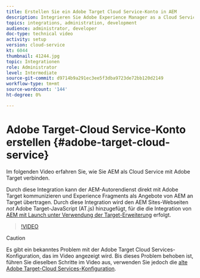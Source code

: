 ```yaml
---
title: Erstellen Sie ein Adobe Target Cloud Service-Konto in AEM
description: Integrieren Sie Adobe Experience Manager as a Cloud Service mit Adobe Target mithilfe der IMS-Authentifizierung für Cloud Service und Adobe.
topics: integrations, administration, development
audience: administrator, developer
doc-type: technical video
activity: setup
version: cloud-service
kt: 6044
thumbnail: 41244.jpg
topic: Integrationen
role: Administrator
level: Intermediate
source-git-commit: d9714b9a291ec3ee5f3dba9723de72bb120d2149
workflow-type: tm+mt
source-wordcount: '144'
ht-degree: 0%

---
```



# Adobe Target-Cloud Service-Konto erstellen {#adobe-target-cloud-service}

Im folgenden Video erfahren Sie, wie Sie AEM als Cloud Service mit Adobe Target verbinden.

Durch diese Integration kann der AEM-Autorendienst direkt mit Adobe Target kommunizieren und Experience Fragments als Angebote von AEM an Target übertragen.  Durch diese Integration wird den AEM Sites-Webseiten *not* Adobe Target-JavaScript (AT.js) hinzugefügt, für die die Integration von [AEM mit Launch unter Verwendung der Target-Erweiterung](../experience-platform-launch/connect-aem-launch-adobe-io.md) erfolgt.

>[!VIDEO](https://video.tv.adobe.com/v/41244?quality=12&learn=on)

>[!CAUTION]
>
>Es gibt ein bekanntes Problem mit der Adobe Target Cloud Services-Konfiguration, das im Video angezeigt wird. Bis dieses Problem behoben ist, führen Sie dieselben Schritte im Video aus, verwenden Sie jedoch die [alte Adobe Target-Cloud Services-Konfiguration](https://docs.adobe.com/content/help/en/experience-manager-learn/aem-target-tutorial/aem-target-implementation/using-aem-cloud-services.html).

